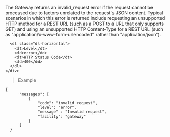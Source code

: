 <div class="method-area">
  <div class="method-copy">
    <div class="method-copy-padding">
      <p>The Gateway returns an <span class="code-green">invalid_request</span> error if the request cannot be processed due to factors unrelated to the request's JSON content. Typical scenarios in which this error is returned include requesting an unsupported HTTP method for a REST URL (such as a POST to a URL that only supports GET) and using an unsupported HTTP Content-Type for a REST URL (such as "application/x-www-form-urlencoded" rather than "application/json").</p>

      <dl class="dl-horizontal">
        <dt>Level</dt>
        <dd>error</dd>
        <dt>HTTP Status Code</dt>
        <dd>400</dd>
      </dl>
    </div>
  </div>

  <blockquote><p>Example</p></blockquote>

  <pre><code class="json">{
      "messages": [
          {
              "code": "invalid_request",
              "level": "error",
              "message" : "Invalid request",
              "facility": "gateway"
          }
      ]
  }</code>
  </pre>
</div>
